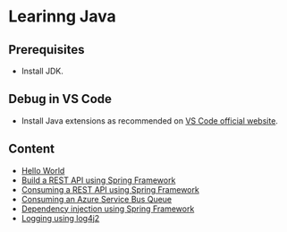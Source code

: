 # Learinng Java

## Prerequisites

- Install JDK.

## Debug in VS Code
- Install Java extensions as recommended on [VS Code official website](https://code.visualstudio.com/docs/java/java-tutorial).


## Content
- [Hello World](hello%20world/)
- [Build a REST API using Spring Framework](restapi/)
- [Consuming a REST API using Spring Framework](consuming-restapi/)
- [Consuming an Azure Service Bus Queue](consuming-service-bus-queue/)
- [Dependency injection using Spring Framework](dependency-injection/)
- [Logging using log4j2](logging-using-log4j2/)

